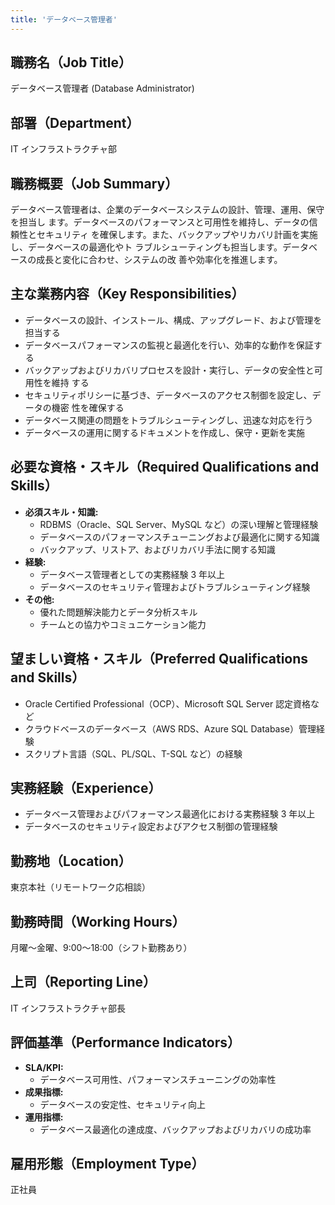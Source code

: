 ```yaml
---
title: 'データベース管理者'
---
```


## 職務名（Job Title）

データベース管理者 (Database Administrator)

## 部署（Department）

IT インフラストラクチャ部

## 職務概要（Job Summary）

データベース管理者は、企業のデータベースシステムの設計、管理、運用、保守を担当し
ます。データベースのパフォーマンスと可用性を維持し、データの信頼性とセキュリティ
を確保します。また、バックアップやリカバリ計画を実施し、データベースの最適化やト
ラブルシューティングも担当します。データベースの成長と変化に合わせ、システムの改
善や効率化を推進します。

## 主な業務内容（Key Responsibilities）

- データベースの設計、インストール、構成、アップグレード、および管理を担当する
- データベースパフォーマンスの監視と最適化を行い、効率的な動作を保証する
- バックアップおよびリカバリプロセスを設計・実行し、データの安全性と可用性を維持
  する
- セキュリティポリシーに基づき、データベースのアクセス制御を設定し、データの機密
  性を確保する
- データベース関連の問題をトラブルシューティングし、迅速な対応を行う
- データベースの運用に関するドキュメントを作成し、保守・更新を実施

## 必要な資格・スキル（Required Qualifications and Skills）

- **必須スキル・知識:**
  - RDBMS（Oracle、SQL Server、MySQL など）の深い理解と管理経験
  - データベースのパフォーマンスチューニングおよび最適化に関する知識
  - バックアップ、リストア、およびリカバリ手法に関する知識
- **経験:**
  - データベース管理者としての実務経験 3 年以上
  - データベースのセキュリティ管理およびトラブルシューティング経験
- **その他:**
  - 優れた問題解決能力とデータ分析スキル
  - チームとの協力やコミュニケーション能力

## 望ましい資格・スキル（Preferred Qualifications and Skills）

- Oracle Certified Professional（OCP）、Microsoft SQL Server 認定資格など
- クラウドベースのデータベース（AWS RDS、Azure SQL Database）管理経験
- スクリプト言語（SQL、PL/SQL、T-SQL など）の経験

## 実務経験（Experience）

- データベース管理およびパフォーマンス最適化における実務経験 3 年以上
- データベースのセキュリティ設定およびアクセス制御の管理経験

## 勤務地（Location）

東京本社（リモートワーク応相談）

## 勤務時間（Working Hours）

月曜〜金曜、9:00〜18:00（シフト勤務あり）

## 上司（Reporting Line）

IT インフラストラクチャ部長

## 評価基準（Performance Indicators）

- **SLA/KPI:**
  - データベース可用性、パフォーマンスチューニングの効率性
- **成果指標:**
  - データベースの安定性、セキュリティ向上
- **運用指標:**
  - データベース最適化の達成度、バックアップおよびリカバリの成功率

## 雇用形態（Employment Type）

正社員
